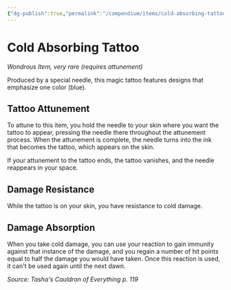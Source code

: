 ```yaml
---
{"dg-publish":true,"permalink":"/compendium/items/cold-absorbing-tattoo-tce/","tags":["compendium/src/5e/tce","item/attunement/required","item/rarity/very-rare","item/wondrous"]}
---
```


# Cold Absorbing Tattoo
*Wondrous Item, very rare (requires attunement)*  


Produced by a special needle, this magic tattoo features designs that emphasize one color (blue).

## Tattoo Attunement

To attune to this item, you hold the needle to your skin where you want the tattoo to appear, pressing the needle there throughout the attunement process. When the attunement is complete, the needle turns into the ink that becomes the tattoo, which appears on the skin.

If your attunement to the tattoo ends, the tattoo vanishes, and the needle reappears in your space.

## Damage Resistance

While the tattoo is on your skin, you have resistance to cold damage.

## Damage Absorption

When you take cold damage, you can use your reaction to gain immunity against that instance of the damage, and you regain a number of hit points equal to half the damage you would have taken. Once this reaction is used, it can't be used again until the next dawn.

*Source: Tasha's Cauldron of Everything p. 119*